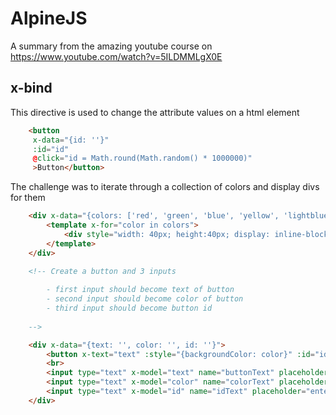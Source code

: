 # AlpineJS 

A summary from the amazing youtube course on https://www.youtube.com/watch?v=5ILDMMLgX0E

## x-bind

This directive is used to change the attribute values on a html element

```HTML
	<button 
	 x-data="{id: ''}"
	 :id="id"
	 @click="id = Math.round(Math.random() * 1000000)"
	 >Button</button>
 ```

The challenge was to iterate through a collection of colors and display divs for
them

```HTML
    <div x-data="{colors: ['red', 'green', 'blue', 'yellow', 'lightblue']}">
        <template x-for="color in colors">
            <div style="width: 40px; height:40px; display: inline-block" :style="{backgroundColor: color}"></div>
        </template>
    </div>
```

```HTML
    <!-- Create a button and 3 inputs
        
        - first input should become text of button
        - second input should become color of button 
        - third input should become button id 
    
    -->

    <div x-data="{text: '', color: '', id: ''}">
        <button x-text="text" :style="{backgroundColor: color}" :id="id"></button>
        <br>
        <input type="text" x-model="text" name="buttonText" placeholder="enter button name">
        <input type="text" x-model="color" name="colorText" placeholder="enter color name">
        <input type="text" x-model="id" name="idText" placeholder="enter id">
    </div>
```

